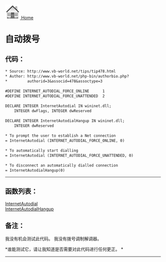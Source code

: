 [<img src="../images/home.png"> Home ](https://github.com/VFPX/Win32API)  

# 自动拨号

## 代码：
```foxpro  
* Source: http://www.vb-world.net/tips/tip478.html
* Author: http://www.vb-world.net/php-bin/authorbio.php?
*         authorid=3&associd=478&assoctype=3

#DEFINE INTERNET_AUTODIAL_FORCE_ONLINE      1
#DEFINE INTERNET_AUTODIAL_FORCE_UNATTENDED  2

DECLARE INTEGER InternetAutodial IN wininet.dll;
	INTEGER dwFlags, INTEGER dwReserved

DECLARE INTEGER InternetAutodialHangup IN wininet.dll;
	INTEGER dwReserved

* To prompt the user to establish a Net connection
= InternetAutodial (INTERNET_AUTODIAL_FORCE_ONLINE, 0)

* To automatically start dialling
= InternetAutodial (INTERNET_AUTODIAL_FORCE_UNATTENDED, 0)

* To disconnect an automatically dialled connection
= InternetAutodialHangup(0)  
```  
***  


## 函数列表：
[InternetAutodial](../libraries/wininet/InternetAutodial.md)  
[InternetAutodialHangup](../libraries/wininet/InternetAutodialHangup.md)  

## 备注：
我没有机会测试此代码。 我没有拨号调制解调器。
  
*谁能测试它，请让我知道是否需要对此代码进行任何更正。 *  
  
***  

